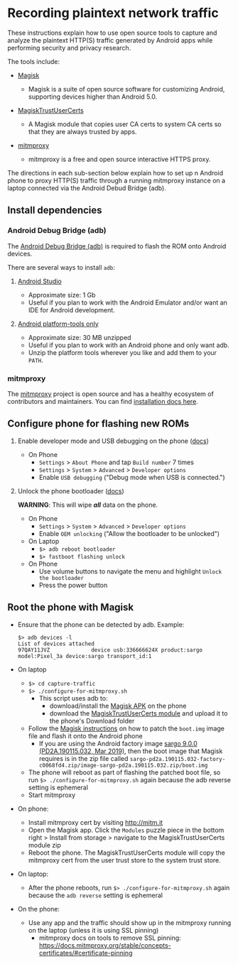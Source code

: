 # Recording plaintext network traffic

These instructions explain how to use open source tools to capture and analyze
the plaintext HTTP(S) traffic generated by Android apps while performing
security and privacy research.

The tools include:

- [Magisk](https://github.com/topjohnwu/Magisk/blob/master/docs/install.md)
  -  Magisk is a suite of open source software for customizing Android,
     supporting devices higher than Android 5.0.

- [MagiskTrustUserCerts](https://github.com/NVISOsecurity/MagiskTrustUserCerts)
  - A Magisk module that copies user CA certs to system CA certs so that they
    are always trusted by apps.

- [mitmproxy](https://mitmproxy.org/)
  - mitmproxy is a free and open source interactive HTTPS proxy.

The directions in each sub-section below explain how to set up n Android phone
to proxy HTTP(S) traffic through a running mitmproxy instance on a laptop
connected via the Android Debud Bridge (adb).

## Install dependencies

###  Android Debug Bridge (adb)
The [Android Debug Bridge
(adb)](https://developer.android.com/studio/command-line/adb) is required to
flash the ROM onto Android devices.

There are several ways to install `adb`:

1. [Android Studio](https://developer.android.com/studio#downloads)
   - Approximate size: 1 Gb
   - Useful if you plan to work with the Android Emulator and/or want an IDE for Android development.

2. [Android platform-tools only](https://developer.android.com/studio/releases/platform-tools)
   - Approximate size: 30 MB unzipped
   - Useful if you plan to work with an Android phone and only want adb.
   - Unzip the platform tools wherever you like and add them to your `PATH`.

### mitmproxy
The [mitmproxy](https://github.com/mitmproxy/mitmproxy) project is open source
and has a healthy ecosystem of contributors and maintainers. You can find
[installation docs
here](https://docs.mitmproxy.org/stable/overview-installation/).

## Configure phone for flashing new ROMs

1. Enable developer mode and USB debugging on the phone
   ([docs](https://developer.android.com/studio/debug/dev-options#enable))

   - On Phone
     - `Settings` > `About Phone` and tap `Build number` 7 times
     - `Settings` > `System` > `Advanced` > `Developer options`
     - Enable `USB debugging` ("Debug mode when USB is connected.")

2. Unlock the phone bootloader
   ([docs](https://source.android.com/setup/build/running#unlocking-the-bootloader))

   **WARNING**: This will wipe ***all*** data on the phone.

   - On Phone
     - `Settings` > `System` > `Advanced` > `Developer options`
     - Enable `OEM unlocking` ("Allow the bootloader to be unlocked")
   - On Laptop
     - `$> adb reboot bootloader`
     - `$> fastboot flashing unlock`
   - On Phone
     - Use volume buttons to navigate the menu and highlight `Unlock the bootloader`
     - Press the power button

## Root the phone with Magisk

- Ensure that the phone can be detected by adb. Example:

   ```
   $> adb devices -l
   List of devices attached
   97QAY11JVZ             device usb:336666624X product:sargo model:Pixel_3a device:sargo transport_id:1
   ```
- On laptop
  - `$> cd capture-traffic`
  - `$> ./configure-for-mitmproxy.sh`
    - This script uses adb to:
      - download/install the [Magisk APK](https://github.com/topjohnwu/Magisk/releases) on the phone
      - download the [MagiskTrustUserCerts
    module](https://github.com/NVISOsecurity/MagiskTrustUserCerts/releases/) and
    upload it to the phone's Download folder
  - Follow the [Magisk
    instructions](https://github.com/conorgil/Magisk/blob/patch-1/docs/install.md)
    on how to patch the `boot.img` image file and flash it onto the Android
    phone
      - If you are using the Android factory image [sargo 9.0.0
(PD2A.190115.032, Mar
        2019)](https://dl.google.com/dl/android/aosp/sargo-pd2a.190115.032-factory-c0068fd4.zip),
        then the boot image that Magisk requires is in the zip file called
        `sargo-pd2a.190115.032-factory-c0068fd4.zip/image-sargo-pd2a.190115.032.zip/boot.img`
  - The phone will reboot as part of flashing the patched boot file, so run 
    `$> ./configure-for-mitmproxy.sh` again because the adb reverse setting is
    ephemeral
  - Start mitmproxy
- On phone:
  - Install mitmproxy cert by visiting http://mitm.it
  - Open the Magisk app. Click the `Modules` puzzle piece in the bottom right >
    Install from storage > navigate to the MagiskTrustUserCerts module zip
  - Reboot the phone. The MagiskTrustUserCerts module will copy the mitmproxy
    cert from the user trust store to the system trust store.
- On laptop:
  - After the phone reboots, run `$> ./configure-for-mitmproxy.sh` again because
    the `adb reverse` setting is ephemeral
- On the phone:
  - Use any app and the traffic should show up in the mitmproxy running on the
    laptop (unless it is using SSL pinning)
    - mitmproxy docs on tools to remove SSL pinning:
      https://docs.mitmproxy.org/stable/concepts-certificates/#certificate-pinning
